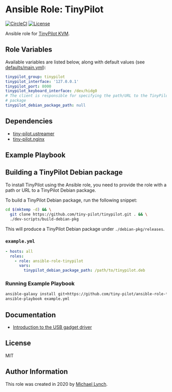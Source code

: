 # Ansible Role: TinyPilot

[![CircleCI](https://circleci.com/gh/tiny-pilot/ansible-role-tinypilot.svg?style=svg)](https://circleci.com/gh/tiny-pilot/ansible-role-tinypilot)
[![License](http://img.shields.io/:license-mit-blue.svg?style=flat-square)](LICENSE)

Ansible role for [TinyPilot KVM](https://github.com/tiny-pilot/tinypilot).

## Role Variables

Available variables are listed below, along with default values (see [defaults/main.yml](defaults/main.yml)):

```yaml
tinypilot_group: tinypilot
tinypilot_interface: '127.0.0.1'
tinypilot_port: 8000
tinypilot_keyboard_interface: /dev/hidg0
# The client is responsible for specifying the path/URL to the TinyPilot Debian
# package
tinypilot_debian_package_path: null
```

## Dependencies

* [tiny-pilot.ustreamer](https://github.com/tiny-pilot/ansible-role-ustreamer)
* [tiny-pilot.nginx](https://github.com/tiny-pilot/ansible-role-nginx)

## Example Playbook

## Building a TinyPilot Debian package

To install TinyPilot using the Ansible role, you need to provide the role with a path or URL to a TinyPilot Debian package.

To build a TinyPilot Debian package, run the following snippet:

```bash
cd $(mktemp -d) && \
  git clone https://github.com/tiny-pilot/tinypilot.git . && \
  ./dev-scripts/build-debian-pkg
```

This will produce a TinyPilot Debian package under `./debian-pkg/releases`.

### `example.yml`

```yaml
- hosts: all
  roles:
    - role: ansible-role-tinypilot
      vars:
        tinypilot_debian_package_path: /path/to/tinypilot.deb
```

### Running Example Playbook

```bash
ansible-galaxy install git+https://github.com/tiny-pilot/ansible-role-tinypilot.git
ansible-playbook example.yml
```

## Documentation

- [Introduction to the USB gadget driver](docs/usb-gadget-driver.md)

## License

MIT

## Author Information

This role was created in 2020 by [Michael Lynch](http://mtlynch.io).
